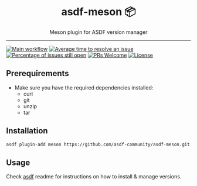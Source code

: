 <div align="center">
<h1>asdf-meson 📦</h1>
Meson plugin for ASDF version manager
</div>
<hr />

[![Main workflow](https://github.com/asdf-community/asdf-meson/workflows/Main%20workflow/badge.svg)](https://github.com/asdf-community/asdf-meson/actions)
[![Average time to resolve an issue](https://isitmaintained.com/badge/resolution/asdf-community/asdf-meson.svg)](https://isitmaintained.com/project/asdf-community/asdf-meson 'Average time to resolve an issue')
[![Percentage of issues still open](https://isitmaintained.com/badge/open/asdf-community/asdf-meson.svg)](https://isitmaintained.com/project/asdf-community/asdf-meson 'Percentage of issues still open')
[![PRs Welcome](https://img.shields.io/badge/PRs-welcome-brightgreen.svg)](http://makeapullrequest.com)
[![License](https://img.shields.io/github/license/asdf-community/asdf-meson?color=brightgreen)](https://github.com/asdf-community/asdf-meson/blob/master/LICENSE)

## Prerequirements

- Make sure you have the required dependencies installed:
  - curl
  - git
  - unzip
  - tar

## Installation

```bash
asdf plugin-add meson https://github.com/asdf-community/asdf-meson.git
```

## Usage

Check [asdf](https://github.com/asdf-vm/asdf) readme for instructions on how to
install & manage versions.
